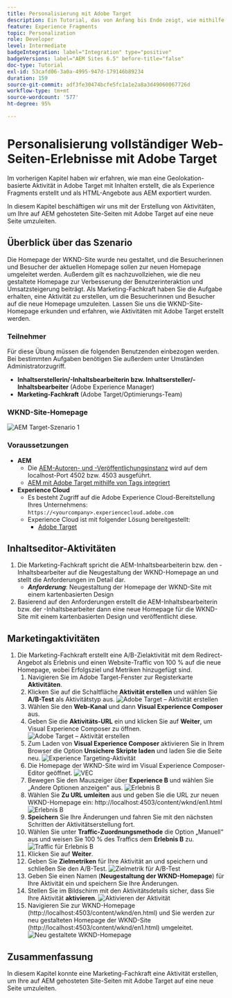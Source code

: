 ```yaml
---
title: Personalisierung mit Adobe Target
description: Ein Tutorial, das von Anfang bis Ende zeigt, wie mithilfe von Adobe Target personalisierte Erlebnisse erstellt und bereitgestellt werden können.
feature: Experience Fragments
topic: Personalization
role: Developer
level: Intermediate
badgeIntegration: label="Integration" type="positive"
badgeVersions: label="AEM Sites 6.5" before-title="false"
doc-type: Tutorial
exl-id: 53cafd06-3a0a-4995-947d-179146b89234
duration: 159
source-git-commit: adf3fe30474bcfe5fc1a1e2a8a3d49060067726d
workflow-type: tm+mt
source-wordcount: '577'
ht-degree: 95%

---
```


# Personalisierung vollständiger Web-Seiten-Erlebnisse mit Adobe Target

Im vorherigen Kapitel haben wir erfahren, wie man eine Geolokation-basierte Aktivität in Adobe Target mit Inhalten erstellt, die als Experience Fragments erstellt und als HTML-Angebote aus AEM exportiert wurden.

In diesem Kapitel beschäftigen wir uns mit der Erstellung von Aktivitäten, um Ihre auf AEM gehosteten Site-Seiten mit Adobe Target auf eine neue Seite umzuleiten.

## Überblick über das Szenario

Die Homepage der WKND-Site wurde neu gestaltet, und die Besucherinnen und Besucher der aktuellen Homepage sollen zur neuen Homepage umgeleitet werden. Außerdem gilt es nachzuvollziehen, wie die neu gestaltete Homepage zur Verbesserung der Benutzerinteraktion und Umsatzsteigerung beiträgt. Als Marketing-Fachkraft haben Sie die Aufgabe erhalten, eine Aktivität zu erstellen, um die Besucherinnen und Besucher auf die neue Homepage umzuleiten. Lassen Sie uns die WKND-Site-Homepage erkunden und erfahren, wie Aktivitäten mit Adobe Target erstellt werden.

### Teilnehmer

Für diese Übung müssen die folgenden Benutzenden einbezogen werden. Bei bestimmten Aufgaben benötigen Sie außerdem unter Umständen Administratorzugriff.

* **Inhaltserstellerin/-Inhaltsbearbeiterin bzw. Inhaltsersteller/-Inhaltsbearbeiter** (Adobe Experience Manager)
* **Marketing-Fachkraft** (Adobe Target/Optimierungs-Team)

### WKND-Site-Homepage

![AEM Target-Szenario 1](assets/personalization-use-case-2/aem-target-use-case-2.png)

### Voraussetzungen

* **AEM**
   * Die [AEM-Autoren- und -Veröffentlichungsinstanz](./implementation.md#getting-aem) wird auf dem localhost-Port 4502 bzw. 4503 ausgeführt.
   * [AEM mit Adobe Target mithilfe von Tags integriert](./using-launch-adobe-io.md#aem-target-using-launch-by-adobe)
* **Experience Cloud**
   * Es besteht Zugriff auf die Adobe Experience Cloud-Bereitstellung Ihres Unternehmens: `https://<yourcompany>.experiencecloud.adobe.com`
   * Experience Cloud ist mit folgender Lösung bereitgestellt:
      * [Adobe Target](https://experiencecloud.adobe.com)

## Inhaltseditor-Aktivitäten

1. Die Marketing-Fachkraft spricht die AEM-Inhaltsbearbeiterin bzw. den -Inhaltsbearbeiter auf die Neugestaltung der WKND-Homepage an und stellt die Anforderungen im Detail dar.
   * ***Anforderung***: Neugestaltung der Homepage der WKND-Site mit einem kartenbasierten Design
2. Basierend auf den Anforderungen erstellt die AEM-Inhaltsbearbeiterin bzw. der -Inhaltsbearbeiter dann eine neue Homepage für die WKND-Site mit einem kartenbasierten Design und veröffentlicht diese.

## Marketingaktivitäten

1. Die Marketing-Fachkraft erstellt eine A/B-Zielaktivität mit dem Redirect-Angebot als Erlebnis und einen Website-Traffic von 100 % auf die neue Homepage, wobei Erfolgsziel und Metriken hinzugefügt sind.
   1. Navigieren Sie im Adobe Target-Fenster zur Registerkarte **Aktivitäten**.
   2. Klicken Sie auf die Schaltfläche **Aktivität erstellen** und wählen Sie **A/B-Test** als Aktivitätstyp aus.
      ![Adobe Target – Aktivität erstellen](assets/personalization-use-case-2/create-ab-activity.png)
   3. Wählen Sie den **Web-Kanal** und dann **Visual Experience Composer** aus.
   4. Geben Sie die **Aktivitäts-URL** ein und klicken Sie auf **Weiter**, um Visual Experience Composer zu öffnen.
      ![Adobe Target – Aktivität erstellen](assets/personalization-use-case-2/create-activity-ab-name.png)
   5. Zum Laden von **Visual Experience Composer** aktivieren Sie in Ihrem Browser die Option **Unsichere Skripte laden** und laden Sie die Seite neu.
      ![Experience Targeting-Aktivität](assets/personalization-use-case-1/load-unsafe-scripts.png)
   6. Die Homepage der WKND-Site wird im Visual Experience Composer-Editor geöffnet.
      ![VEC](assets/personalization-use-case-2/vec.png)
   7. Bewegen Sie den Mauszeiger über **Experience B** und wählen Sie „Andere Optionen anzeigen“ aus.
      ![Erlebnis B](assets/personalization-use-case-2/redirect-url.png)
   8. Wählen Sie **Zu URL umleiten** aus und geben Sie die URL zur neuen WKND-Homepage ein: http://localhost:4503/content/wknd/en1.html
      ![Erlebnis B](assets/personalization-use-case-2/redirect-url-2.png)
   9. **Speichern** Sie Ihre Änderungen und fahren Sie mit den nächsten Schritten der Aktivitätserstellung fort.
   10. Wählen Sie unter **Traffic-Zuordnungsmethode** die Option „Manuell“ aus und weisen Sie 100 % des Traffics dem **Erlebnis B** zu.
      ![Traffic für Erlebnis B](assets/personalization-use-case-2/traffic.png)
   11. Klicken Sie auf **Weiter**.
   12. Geben Sie **Zielmetriken** für Ihre Aktivität an und speichern und schließen Sie den A/B-Test.
      ![Zielmetrik für A/B-Test](assets/personalization-use-case-2/goal-metric.png)
   13. Geben Sie einen Namen (**Neugestaltung der WKND-Homepage**) für Ihre Aktivität ein und speichern Sie Ihre Änderungen.
   14. Stellen Sie im Bildschirm mit den Aktivitätsdetails sicher, dass Sie Ihre Aktivität **aktivieren**.
      ![Aktivieren der Aktivität](assets/personalization-use-case-2/ab-activate.png)
   15. Navigieren Sie zur WKND-Homepage (http://localhost:4503/content/wknd/en.html) und Sie werden zur neu gestalteten Homepage der WKND-Site (http://localhost:4503/content/wknd/en1.html) umgeleitet.
      ![Neu gestaltete WKND-Homepage](assets/personalization-use-case-2/WKND-home-page-redesign.png)

## Zusammenfassung

In diesem Kapitel konnte eine Marketing-Fachkraft eine Aktivität erstellen, um Ihre auf AEM gehosteten Site-Seiten mit Adobe Target auf eine neue Seite umzuleiten.
